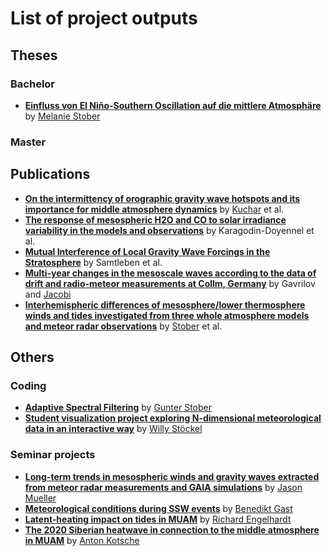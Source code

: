 # List of project outputs

## Theses
### Bachelor
- **[Einfluss von El Niño-Southern Oscillation auf die mittlere Atmosphäre](https://github.com/VACILT/project_outputs/blob/master/theses/Bachelorarbeit_Stober.pdf)** by [Melanie Stober](https://github.com/Melanie-99)

### Master

## Publications
- **[On the intermittency of orographic gravity wave hotspots and its importance for middle atmosphere dynamics](https://github.com/kuchaale/wcd_2020)** by [Kuchar](https://github.com/kuchaale) et al.
- **[The response of mesospheric H2O and CO to solar irradiance variability in the models and observations](https://acp.copernicus.org/preprints/acp-2020-793/)** by Karagodin-Doyennel et al.
- **[Mutual Interference of Local Gravity Wave Forcings in the Stratosphere](https://www.mdpi.com/2073-4433/11/11/1249)** by Samtleben et al.
- **[Multi-year changes in the mesoscale waves according to the data of drift and radio-meteor measurements at Collm, Germany](https://www.spiedigitallibrary.org/conference-proceedings-of-spie/11560/115607X/Multi-year-changes-in-the-mesoscale-waves-according-to-the/10.1117/12.2574804.short)** by Gavrilov and [Jacobi](https://github.com/christophjacobi)
- **[Interhemispheric differences of mesosphere/lower thermosphere winds and tides investigated from three whole atmosphere models and meteor radar observations](https://acp.copernicus.org/preprints/acp-2021-142/)** by [Stober](https://github.com/Gunter-cmd) et al.

## Others
### Coding
- **[Adaptive Spectral Filtering](https://github.com/VACILT/ASF_code)** by [Gunter Stober](https://github.com/Gunter-cmd)
- **[Student visualization project exploring N-dimensional meteorological data in an interactive way](https://github.com/VACILT/student_project)** by [Willy Stöckel](https://github.com/stoeckel4code)

### Seminar projects
- **[Long-term trends in mesospheric winds and gravity waves extracted from meteor radar measurements and GAIA simulations](https://github.com/VACILT/trends_project)** by [Jason Mueller](https://github.com/jason-mueller)
- **[Meteorological conditions during SSW events](https://github.com/VACILT/SSW_project)** by [Benedikt Gast](https://github.com/gast-ben)
- **[Latent-heating impact on tides in MUAM](https://github.com/VACILT/Latent_heating_MUAM)** by [Richard Engelhardt](https://github.com/rumskorf)
- **[The 2020 Siberian heatwave in connection to the middle atmosphere in MUAM](https://github.com/VACILT/siberian_heat_wave)** by [Anton Kotsche](https://github.com/AtombertOetschek)
